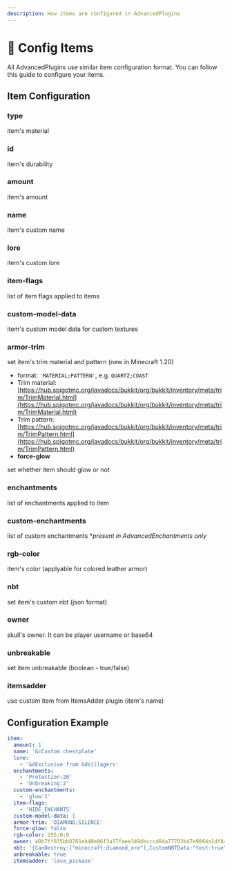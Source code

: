 ```yaml
---
description: How items are configured in AdvancedPlugins
---
```


# 🔧 Config Items

All AdvancedPlugins use similar item configuration format. You can follow this guide to configure your items.

## Item Configuration

### **type**

item's material&#x20;

### **id**

item's durability

### **amount**

item's amount

### **name**&#x20;

item's custom name

### **lore**

&#x20;item's custom lore

### **item-flags**&#x20;

list of item flags applied to items

### **custom-model-data**&#x20;

&#x20;item's custom model data for custom textures

### **armor-trim**&#x20;

set item's trim material and pattern (new in Minecraft 1.20)

* format: `'MATERIAL;PATTERN'`, e.g. `QUARTZ;COAST`
* Trim material: [https://hub.spigotmc.org/javadocs/bukkit/org/bukkit/inventory/meta/trim/TrimMaterial.html](https://hub.spigotmc.org/javadocs/bukkit/org/bukkit/inventory/meta/trim/TrimMaterial.html)
* Trim pattern: [https://hub.spigotmc.org/javadocs/bukkit/org/bukkit/inventory/meta/trim/TrimPattern.html](https://hub.spigotmc.org/javadocs/bukkit/org/bukkit/inventory/meta/trim/TrimPattern.html)
* **force-glow**&#x20;

set whether item should glow or not

### **enchantments**&#x20;

list of enchantments applied to item

### **custom-enchantments**

&#x20;list of custom enchantments \*_present in AdvancedEnchantments only_

### **rgb-color**&#x20;

item's color (applyable for colored leather armor)

### **nbt**

&#x20;set item's custom nbt (json format)&#x20;

### **owner**

skull's owner. It can be player username or base64

### **unbreakable**&#x20;

set item unbreakable (boolean - true/false)

### **itemsadder**&#x20;

use custom item from ItemsAdder plugin (item's name)

## Configuration Example

```yaml
item: 
  amount: 1
  name: '&cCustom chestplate'
  lore:
    - '&dExclusive from &dVillagers'
  enchantments:
    - 'Protection:20'
    - 'Unbreaking:2'
  custom-enchantments:
    - 'glow:1'
  item-flags:
    - 'HIDE_ENCHANTS'
  custom-model-data: 1
  armor-trim: 'DIAMOND;SILENCE'
  force-glow: false
  rgb-color: 255;0;0
  owner: 40b7ff035bb8761eb40e86f3a17faee349dbcccd84a77703b47e9894a1df847f #base64
  nbt: '{CanDestroy:["minecraft:diamond_ore"],CustomNBTData:"test:true"}'
  unbreakable: true
  itemsadder: 'lava_pickaxe'
```
